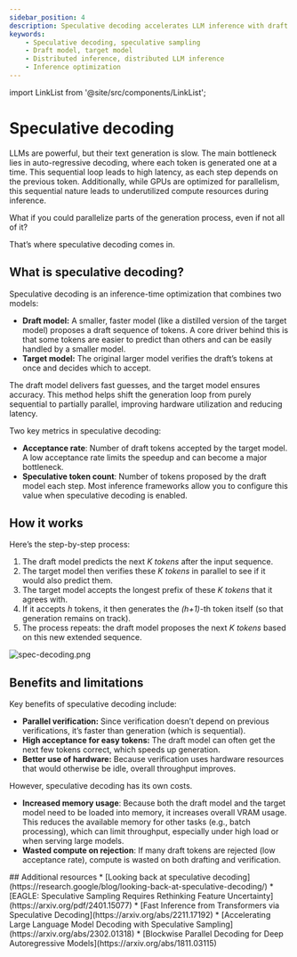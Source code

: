 ```yaml
---
sidebar_position: 4
description: Speculative decoding accelerates LLM inference with draft model predictions verified by the target model.
keywords:
    - Speculative decoding, speculative sampling
    - Draft model, target model
    - Distributed inference, distributed LLM inference
    - Inference optimization
---
```


import LinkList from '@site/src/components/LinkList';

# Speculative decoding

LLMs are powerful, but their text generation is slow. The main bottleneck lies in auto-regressive decoding, where each token is generated one at a time. This sequential loop leads to high latency, as each step depends on the previous token. Additionally, while GPUs are optimized for parallelism, this sequential nature leads to underutilized compute resources during inference.

What if you could parallelize parts of the generation process, even if not all of it?

That’s where speculative decoding comes in.

## What is speculative decoding?

Speculative decoding is an inference-time optimization that combines two models:

- **Draft model:** A smaller, faster model (like a distilled version of the target model) proposes a draft sequence of tokens. A core driver behind this is that some tokens are easier to predict than others and can be easily handled by a smaller model.
- **Target model:** The original larger model verifies the draft’s tokens at once and decides which to accept.

The draft model delivers fast guesses, and the target model ensures accuracy. This method helps shift the generation loop from purely sequential to partially parallel, improving hardware utilization and reducing latency.

Two key metrics in speculative decoding:

- **Acceptance rate**: Number of draft tokens accepted by the target model. A low acceptance rate limits the speedup and can become a major bottleneck.
- **Speculative token count**: Number of tokens proposed by the draft model each step. Most inference frameworks allow you to configure this value when speculative decoding is enabled.

## How it works

Here’s the step-by-step process:

1. The draft model predicts the next *K tokens* after the input sequence.
2. The target model then verifies these *K tokens* in parallel to see if it would also predict them.
3. The target model accepts the longest prefix of these *K tokens* that it agrees with.
4. If it accepts *h* tokens, it then generates the *(h+1)*-th token itself (so that generation remains on track).
5. The process repeats: the draft model proposes the next *K tokens* based on this new extended sequence.
    
![spec-decoding.png](./img/spec-decoding.png)
    
## Benefits and limitations

Key benefits of speculative decoding include:

- **Parallel verification:** Since verification doesn’t depend on previous verifications, it’s faster than generation (which is sequential).
- **High acceptance for easy tokens:** The draft model can often get the next few tokens correct, which speeds up generation.
- **Better use of hardware:** Because verification uses hardware resources that would otherwise be idle, overall throughput improves.

However, speculative decoding has its own costs. 

- **Increased memory usage**: Because both the draft model and the target model need to be loaded into memory, it increases overall VRAM usage. This reduces the available memory for other tasks (e.g., batch processing), which can limit throughput, especially under high load or when serving large models.
- **Wasted compute on rejection**: If many draft tokens are rejected (low acceptance rate), compute is wasted on both drafting and verification.

<LinkList>
  ## Additional resources
  * [Looking back at speculative decoding](https://research.google/blog/looking-back-at-speculative-decoding/)
  * [EAGLE: Speculative Sampling Requires Rethinking Feature Uncertainty](https://arxiv.org/pdf/2401.15077)
  * [Fast Inference from Transformers via Speculative Decoding](https://arxiv.org/abs/2211.17192)
  * [Accelerating Large Language Model Decoding with Speculative Sampling](https://arxiv.org/abs/2302.01318)
  * [Blockwise Parallel Decoding for Deep Autoregressive Models](https://arxiv.org/abs/1811.03115)
</LinkList>